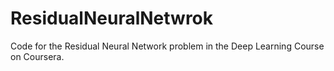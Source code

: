 # ResidualNeuralNetwrok

Code for the Residual Neural Network problem in the Deep Learning Course on Coursera.
